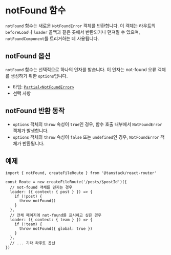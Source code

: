 # notFound 함수

`notFound` 함수는 새로운 `NotFoundError` 객체를 반환합니다. 이 객체는 라우트의 `beforeLoad`나 `loader` 콜백과 같은 곳에서 반환되거나 던져질 수 있으며, `notFoundComponent`를 트리거하는 데 사용됩니다.


## notFound 옵션

`notFound` 함수는 선택적으로 하나의 인자를 받습니다. 이 인자는 not-found 오류 객체를 생성하기 위한 `options`입니다.

- 타입: [`Partial<NotFoundError>`](./NotFoundErrorType.md)
- 선택 사항


## notFound 반환 동작

- `options` 객체의 `throw` 속성이 `true`인 경우, 함수 호출 내부에서 `NotFoundError` 객체가 발생합니다.
- `options` 객체의 `throw` 속성이 `false` 또는 `undefined`인 경우, `NotFoundError` 객체가 반환됩니다.


## 예제

```tsx
import { notFound, createFileRoute } from '@tanstack/react-router'

const Route = new createFileRoute('/posts/$postId')({
  // not-found 객체를 던지는 경우
  loader: ({ context: { post } }) => {
    if (!post) {
      throw notFound()
    }
  },
  // 전체 페이지에 not-found를 표시하고 싶은 경우
  loader: ({ context: { team } }) => {
    if (!team) {
      throw notFound({ global: true })
    }
  },
  // ... 기타 라우트 옵션
})
```


